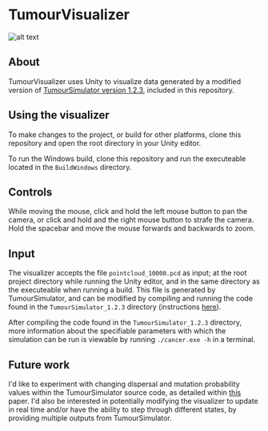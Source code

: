 # TumourVisualizer

![alt text](https://github.com/Spenca/UnityTumourSimulator/blob/master/Screenshot.png)

## About
TumourVisualizer uses Unity to visualize data generated by a modified version of [TumourSimulator version 1.2.3](https://www2.ph.ed.ac.uk/~bwaclaw/cancer-code/), included in this repository.

## Using the visualizer
To make changes to the project, or build for other platforms, clone this repository and open the root directory in your Unity editor.

To run the Windows build, clone this repository and run the executeable located in the `BuildWindows` directory.

## Controls
While moving the mouse, click and hold the left mouse button to pan the camera, or click and hold and the right mouse button to strafe the camera. Hold the spacebar and move the mouse forwards and backwards to zoom.

## Input
The visualizer accepts the file `pointcloud_10000.pcd` as input; at the root project directory while running the Unity editor, and in the same directory as the executeable when running a build. This file is generated by TumourSimulator, and can be modified by compiling and running the code found in the `TumourSimulator_1.2.3` directory (instructions [here](https://www2.ph.ed.ac.uk/~bwaclaw/cancer-code/)).


After compiling the code found in the `TumourSimulator_1.2.3` directory, more information about the specifiable parameters with which the simulation can be run is viewable by running `./cancer.exe -h` in a terminal. 

## Future work
I'd like to experiment with changing dispersal and mutation probability values within the TumourSimulator source code, as detailed within [this](https://www.nature.com/articles/nature14971) paper. I'd also be interested in potentially modifying the visualizer to update in real time and/or have the ability to step through different states, by providing multiple outputs from TumourSimulator.
